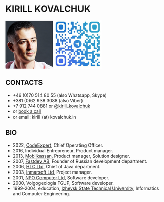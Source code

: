 # KIRILL KOVALCHUK

<img src="avatar_sq_face.jpg" width="150" alt="Photo of Kirill Kovalchuk">  <img src="telegram.jpg" width="150" alt="https://t.me/@kirill_kovalchuk">

## CONTACTS

- +46 (0)70 514 80 55 (also Whatsapp, Skype)
- +381 (0)62 938 3088 (also Viber)
- +7 912 744 0881 or [@kirill_kovalchuk](https://t.me/kirill_kovalchuk)
- or [book a call](https://calendly.com/kovalchuk/rp)
- or email: kirill (at) kovalchuk.in

## BIO

- 2022, [CodeExpert](https://codeexpert.se/), Chief Operating Officer.
- 2016, Individual Entrepreneur, Product manager.
- 2013, [Mobilkassan](http://www.mobilkassan.se/), Product manager, Solution designer.
- 2007, [Fastdev AB](http://fastdev.se/), Founder of Russian development department.
- 2006, [HTC Ltd](http://htc-cs.com/), Chief of Java department.
- 2003, [Inmarsoft Ltd](http://inmarsoft.com/), Project manager.
- 2001, [NPO Computer Ltd](http://www.npo-comp.ru/), Software developer.
- 2000, Volgogeologia FGUP, Software developer.
- 1999-2004, education, [Izhevsk State Technical University](http://inter.istu.ru/), Informatics and Computer Engineering.
